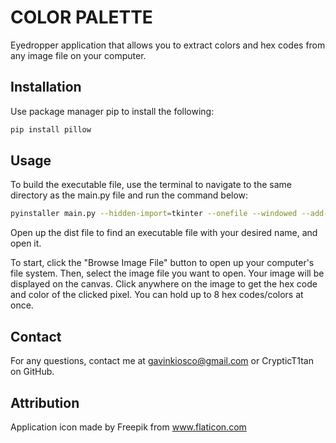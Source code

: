 # COLOR PALETTE

Eyedropper application that allows you to extract colors and hex codes from any image file on your computer.

## Installation
Use package manager pip to install the following:

```bash
pip install pillow
```

## Usage
To build the executable file, use the terminal to navigate to the same directory as the main.py file and run the command below:

```bash
pyinstaller main.py --hidden-import=tkinter --onefile --windowed --add-data "../assets:assets" --icon=../assets/palette.icns --name "<Desired Name of Executable>"
```

Open up the dist file to find an executable file with your desired name, and open it.

To start, click the "Browse Image File" button to open up your computer's file system. 
Then, select the image file you want to open. Your image will be displayed on the canvas.
Click anywhere on the image to get the hex code and color of the clicked pixel.
You can hold up to 8 hex codes/colors at once.

## Contact
For any questions, contact me at gavinkiosco@gmail.com or CrypticT1tan on GitHub.

## Attribution
Application icon made by Freepik from www.flaticon.com